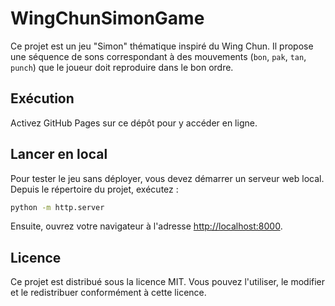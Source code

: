 # WingChunSimonGame

Ce projet est un jeu "Simon" thématique inspiré du Wing Chun. Il propose
une séquence de sons correspondant à des mouvements (`bon`, `pak`, `tan`,
`punch`) que le joueur doit reproduire dans le bon ordre.

## Exécution

Activez GitHub Pages sur ce dépôt pour y accéder en ligne.

## Lancer en local

Pour tester le jeu sans déployer, vous devez démarrer un serveur web local.
Depuis le répertoire du projet, exécutez :

```bash
python -m http.server
```

Ensuite, ouvrez votre navigateur à l'adresse <http://localhost:8000>.

## Licence

Ce projet est distribué sous la licence MIT. Vous pouvez l'utiliser, le
modifier et le redistribuer conformément à cette licence.
